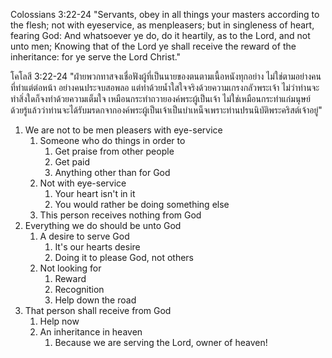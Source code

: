 Colossians 3:22-24 "Servants, obey in all things your masters according to the flesh; not with eyeservice, as menpleasers; but in singleness of heart, fearing God: And whatsoever ye do, do it heartily, as to the Lord, and not unto men; Knowing that of the Lord ye shall receive the reward of the inheritance: for ye serve the Lord Christ."

โคโลสี 3:22-24 "ฝ่ายพวกทาสจงเชื่อฟังผู้ที่เป็นนายของตนตามเนื้อหนังทุกอย่าง ไม่ใช่ตามอย่างคนที่ทำแต่ต่อหน้า อย่างคนประจบสอพลอ แต่ทำด้วยน้ำใสใจจริงด้วยความเกรงกลัวพระเจ้า ไม่ว่าท่านจะทำสิ่งใดก็จงทำด้วยความเต็มใจ เหมือนกระทำถวายองค์พระผู้เป็นเจ้า ไม่ใช่เหมือนกระทำแก่มนุษย์ ด้วยรู้แล้วว่าท่านจะได้รับมรดกจากองค์พระผู้เป็นเจ้าเป็นบำเหน็จเพราะท่านปรนนิบัติพระคริสต์เจ้าอยู่"

1. We are not to be men pleasers with eye-service
    1. Someone who do things in order to
        1. Get praise from other people
        2. Get paid
        3. Anything other than for God
    2. Not with eye-service
        1. Your heart isn't in it
        2. You would rather be doing something else
    2. This person receives nothing from God
2. Everything we do should be unto God
    1. A desire to serve God
        1. It's our hearts desire
        2. Doing it to please God, not others
    2. Not looking for 
        1. Reward
        2. Recognition
        3. Help down the road
3. That person shall receive from God
    1. Help now
    2. An inheritance in heaven
        1. Because we are serving the Lord, owner of heaven!